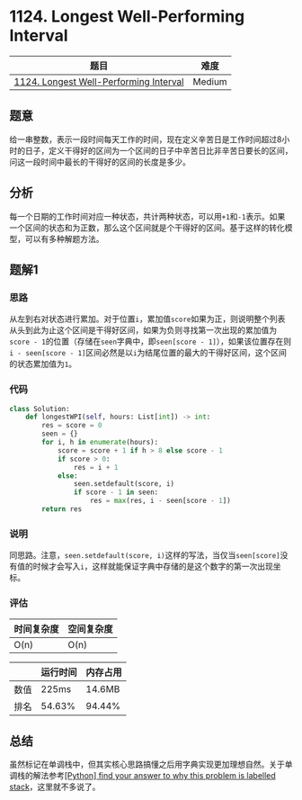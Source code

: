 # 1124. Longest Well-Performing Interval

| 题目 | 难度 |
| ---- | ---- |
| [1124. Longest Well-Performing Interval](https://leetcode.com/problems/longest-well-performing-interval/) | Medium |

## 题意

给一串整数，表示一段时间每天工作的时间，现在定义辛苦日是工作时间超过8小时的日子，定义干得好的区间为一个区间的日子中辛苦日比非辛苦日要长的区间，问这一段时间中最长的干得好的区间的长度是多少。

## 分析

每一个日期的工作时间对应一种状态，共计两种状态，可以用`+1`和`-1`表示。如果一个区间的状态和为正数，那么这个区间就是个干得好的区间。基于这样的转化模型，可以有多种解题方法。

## 题解1

### 思路

从左到右对状态进行累加。对于位置`i`，累加值`score`如果为正，则说明整个列表从头到此为止这个区间是干得好区间，如果为负则寻找第一次出现的累加值为`score - 1`的位置（存储在`seen`字典中，即`seen[score - 1]`），如果该位置存在则`i - seen[score - 1]`区间必然是以`i`为结尾位置的最大的干得好区间，这个区间的状态累加值为`1`。

### 代码

```python
class Solution:
    def longestWPI(self, hours: List[int]) -> int:
        res = score = 0
        seen = {}
        for i, h in enumerate(hours):
            score = score + 1 if h > 8 else score - 1
            if score > 0:
                res = i + 1
            else:
                seen.setdefault(score, i)
                if score - 1 in seen:
                    res = max(res, i - seen[score - 1])
        return res
```

### 说明

同思路。注意，`seen.setdefault(score, i)`这样的写法，当仅当`seen[score]`没有值的时候才会写入`i`，这样就能保证字典中存储的是这个数字的第一次出现坐标。

### 评估

| 时间复杂度 | 空间复杂度 |
| ---- | ---- |
| O(n) | O(n) |

| | 运行时间 | 内存占用 |
| ---- | ---- | ---- |
| 数值 | 225ms | 14.6MB |
| 排名 | 54.63% | 94.44% |

## 总结

虽然标记在单调栈中，但其实核心思路搞懂之后用字典实现更加理想自然。关于单调栈的解法参考[[Python] find your answer to why this problem is labelled stack](https://leetcode.com/problems/longest-well-performing-interval/discuss/569995/Python-find-your-answer-to-why-this-problem-is-labelled-stack)，这里就不多说了。
